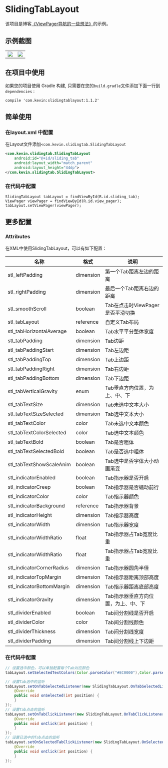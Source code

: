 # SlidingTabLayout

该项目是博客[《ViewPager导航的一些想法》](https://blog.csdn.net/xuehuayous/article/details/83178601)的示例。

## 示例截图

<div>
  <table>
    <tr>
      <td>
        <img src="https://raw.githubusercontent.com/xuehuayous/SlidingTabLayout/master/sample/art/sample1.gif" />
      </td>
      <td>
        <img src="https://raw.githubusercontent.com/xuehuayous/SlidingTabLayout/master/sample/art/sample2.gif" />
      </td>
    </tr>
  </table>
</div>

## 在项目中使用

如果您的项目使用 Gradle 构建, 只需要在您的`build.gradle`文件添加下面一行到 `dependencies` :

```
compile 'com.kevin:slidingtablayout:1.1.2'
```

## 简单使用

### 在layout.xml 中配置

在Layout文件添加`<com.kevin.slidingtab.SlidingTabLayout`

```XML
<com.kevin.slidingtab.SlidingTabLayout
    android:id="@+id/sliding_tab"
    android:layout_width="match_parent"
    android:layout_height="44dp">
</com.kevin.slidingtab.SlidingTabLayout>
```
### 在代码中配置

```
SlidingTabLayout tabLayout = findViewById(R.id.sliding_tab);
ViewPager viewPager = findViewById(R.id.view_pager);
tabLayout.setViewPager(viewPager);
```

## 更多配置

### Attributes

在XML中使用SlidingTabLayout，可以有如下配置：

名称 | 格式 |  说明
-|-|-
stl_leftPadding | dimension | 第一个Tab距离左边的距离 |
stl_rightPadding | dimension | 最后一个Tab距离右边的距离 |
stl_smoothScroll | boolean | Tab在点击时ViewPager是否平滑切换 |
stl_tabLayout | reference | 自定义Tab布局 |
stl_tabHorizontalAverage | boolean | Tab水平平分整体宽度 |
stl_tabPadding | dimension | Tab边距 |
stl_tabPaddingStart | dimension | Tab左边距 |
stl_tabPaddingTop | dimension | Tab上边距 |
stl_tabPaddingRight | dimension | Tab右边距 |
stl_tabPaddingBottom | dimension | Tab下边距 |
stl_tabVerticalGravity | enum | Tab垂直方向位置，为上、中、下 |
stl_tabTextSize | dimension | Tab未选中文本大小 |
stl_tabTextSizeSelected | dimension | Tab选中文本大小 |
stl_tabTextColor | color | Tab未选中文本颜色 |
stl_tabTextColorSelected | color | Tab选中文本颜色 |
stl_tabTextBold | boolean | Tab是否粗体 |
stl_tabTextSelectedBold | boolean | Tab是否选中粗体 |
stl_tabTextShowScaleAnim | boolean | Tab选中是否字体大小动画渐变 |
stl_indicatorEnabled | boolean | Tab指示器是否开启 |
stl_indicatorCreep | boolean | Tab指示器是否蠕动前行 |
stl_indicatorColor | color | Tab指示器颜色 |
stl_indicatorBackground | reference | Tab指示器背景 |
stl_indicatorHeight | dimension | Tab指示器高度 |
stl_indicatorWidth | dimension | Tab指示器宽度 |
stl_indicatorWidthRatio | float | Tab指示器占Tab宽度比重 |
stl_indicatorWidthRatio | float | Tab指示器占Tab宽度比重 |
stl_indicatorCornerRadius | dimension | Tab指示器圆角半径 |
stl_indicatorTopMargin | dimension | Tab指示器距离顶部高度 |
stl_indicatorBottomMargin | dimension | Tab指示器距离底部高度 |
stl_indicatorGravity | dimension | Tab指示器垂直方向位置，为上、中、下 |
stl_dividerEnabled | boolean | Tab间分割线是否开启 |
stl_dividerColor | color | Tab间分割线颜色 |
stl_dividerThickness | dimension | Tab间分割线宽度 |
stl_dividerPadding | dimension | Tab间分割线上下边距 |

### 在代码中配置

```java
// 设置选中颜色，可以单独配置每个Tab对应颜色
tabLayout.setSelectedTextColors(Color.parseColor("#EC0000"),Color.parseColor("#EC0000"));

// 设置Tab选中的监听
tabLayout.setOnTabSelectedListener(new SlidingTabLayout.OnTabSelectedListener() {
    @Override
    public void onSelected(int position) {
    }
});
// 设置Tab点击的监听
tabLayout.setOnTabClickListener(new SlidingTabLayout.OnTabClickListener() {
    @Override
    public void onClick(int position) {
    }
});
// 设置已选中的Tab点击的监听
tabLayout.setOnSelectedTabClickListener(new SlidingTabLayout.OnSelectedTabClickListener() {
    @Override
    public void onClick(int position) {
    }
});
```
